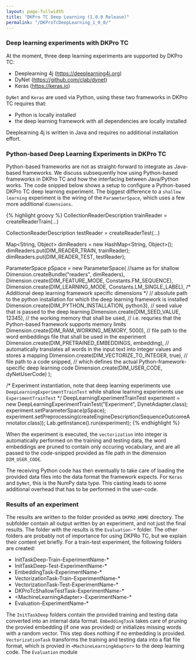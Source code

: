 ```yaml
---
layout: page-fullwidth
title: "DKPro TC Deep Learning (1.0.0 Release)"
permalink: "/DKProTcDeepLearning_1_0_0/"
---
```


### Deep learning experiments with DKPro TC
At the moment, three deep learning experiments are supported by DKPro TC:

* Deeplearning 4j (https://deeplearning4j.org)
* DyNet (https://github.com/clab/dynet)
* Keras (https://keras.io)

`DyNet` and `Keras` are used via Python, using these two frameworks in DKPro TC requires that:
* Python is locally installed
* the deep learning framework with all dependencies are locally installed

Deeplearning 4j is written in Java and requires no additional installation effort.


### Python-based Deep Learning Experiments in DKPro TC
Python-based frameworks are not as straight-forward to integrate as Java-based frameworks. We discuss subsequently how using Python-based frameworks in DKPro TC and how the interfacing between Java/Python works.
The code snipped below shows a setup to configure a Python-based DKPro TC deep learning experiment. The biggest difference to a `shallow learning` experiment is the wiring of the `ParameterSpace`, which uses a few more additional `dimensions`.

{% highlight groovy %} 
CollectionReaderDescription trainReader = createReaderTrain(...)

CollectionReaderDescription testReader = createReaderTest(...)		
	
Map<String, Object> dimReaders = new HashMap<String, Object>();
dimReaders.put(DIM_READER_TRAIN, trainReader);
dimReaders.put(DIM_READER_TEST, testReader);
		
ParameterSpace pSpace = new ParameterSpace(
//same as for shallow 
Dimension.createBundle("readers", dimReaders), 
Dimension.create(DIM_FEATURE_MODE, Constants.FM_SEQUENCE),
Dimension.create(DIM_LEARNING_MODE, Constants.LM_SINGLE_LABEL), 
/*
Additional deep learning framework specific dimensions
*/
// absolute path to the python installation for which the deep learning framework is installed
Dimension.create(DIM_PYTHON_INSTALLATION, python3),
// seed value that is passed to the deep learning 
Dimension.create(DIM_SEED_VALUE, 12345),
// the working memory that shall be used, 
// i.e. requries that the Python-based framework supports memory limits
Dimension.create(DIM_RAM_WORKING_MEMORY, 5000), 
// file path to the word embeddings file that shall be used in the experiment        
Dimension.create(DIM_PRETRAINED_EMBEDDINGS, embedding),
// automatically translates all words in the input text into integer values and stores a mapping
Dimension.create(DIM_VECTORIZE_TO_INTEGER, true), 
// file path to a code snipped,
// which defines the actual Python-framework-specific deep learning code
Dimension.create(DIM_USER_CODE, dyNetUserCode)
);

/* Experiment instantiation, note that deep learning experiments use `DeepLearningExperimentTrainTest` 
   while shallow learning experiments use `ExperimentTrainTest` */
DeepLearningExperimentTrainTest experiment = new DeepLearningExperimentTrainTest("Experiment", DynetAdapter.class);
experiment.setParameterSpace(pSpace);
experiment.setPreprocessing(createEngineDescription(SequenceOutcomeAnnotator.class));
Lab.getInstance().run(experiment);
{% endhighlight %}

When the experiment is executed, the `vectorization` into integer is automatically performed on the training and testing data, the word embeddings are pruned to contain only occuring vocabulary, and are all passed to the code-snipped provided as file path in the dimension `DIM_USER_CODE`.

The receiving Python code has then eventually to take care of loading the provided data files into the data format the framework expects. For `Keras` and `DyNet`, this is the NumPy data type. This casting leads to some additional overhead that has to be performed in the user-code.


### Results of an experiment
The results are written to the folder provided as `DKPRO_HOME` directory. The subfolder contain all output written by an experiment, and not just the final results. The folder with the results is the `Evaluation-*` folder. The other folders are probably not of importance for using DKPRo TC, but we explain their content yet briefly. For a train-test experiment, the following folders are created:

* InitTaskDeep-Train-ExperimentName-*
* InitTaskDeep-Test-ExperimentName-*
* EmbeddingTask-ExperimentName-*
* VectorizationTask-Train-ExperimentName-*
* VectorizationTask-Test-ExperimentName-*
* DKProTcShallowTestTask-ExperimentName-*
* \<MachineLearningAdapter>-ExperimentName-*
* Evaluation-ExperimentName-*

The `InitTaskDeep` folders contain the provided training and testing data converted into an internal data format. `EmbeddingTask` takes care of pruning the provied embedding (if one was provided) or initializes missing words with a random vector. This step does nothing if no embedding is provided. `VectorizationTask` transforms the training and testing data into a flat file format, which is provied in `<MachineLearningAdapter>` to the deep learning code. The `Evaluation` module 

